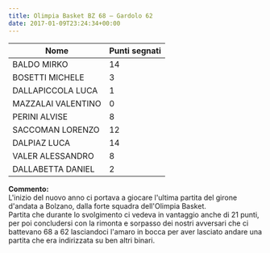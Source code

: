 ```yaml
---
title: Olimpia Basket BZ 68 – Gardolo 62
date: 2017-01-09T23:24:34+00:00
---
```


| **Nome** | **Punti segnati** |
| -------- | ----------------- |
| BALDO MIRKO | 14 |
| BOSETTI MICHELE | 3 |
| DALLAPICCOLA LUCA | 1 |
| MAZZALAI VALENTINO | 0 |
| PERINI ALVISE | 8 |
| SACCOMAN LORENZO | 12 |
| DALPIAZ LUCA | 14 |
| VALER ALESSANDRO | 8 |
| DALLABETTA DANIEL | 2 |

**Commento:**  
L'inizio del nuovo anno ci portava a giocare l'ultima partita del girone d'andata a Bolzano, dalla forte squadra dell'Olimpia Basket.  
Partita che durante lo svolgimento ci vedeva in vantaggio anche di 21 punti, per poi concludersi con la rimonta e sorpasso dei nostri avversari che ci battevano 68 a 62 lasciandoci l'amaro in bocca per aver lasciato andare una partita che era indirizzata su ben altri binari.